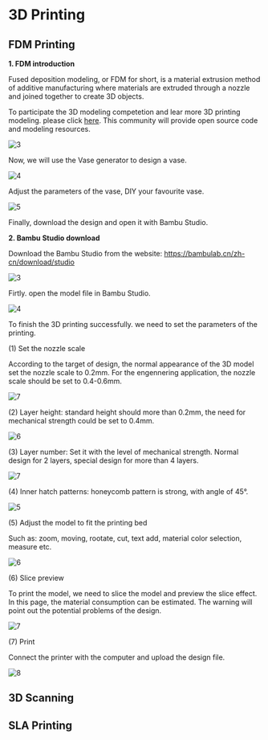 # 3D Printing
## FDM Printing
**1. FDM introduction**

Fused deposition modeling, or FDM for short, is a material extrusion method of additive manufacturing where materials are extruded through a nozzle and joined together to create 3D objects. 

To participate the 3D modeling competetion and lear more 3D printing modeling. please click [here](https://www.makerworld.com/zh/contests/86?name=Mini+Casino#tab-Entries). This community will provide open source code and modeling resources.

![3](https://unncfab.oss-cn-hangzhou.aliyuncs.com/img/yanbing/%E5%B1%8F%E5%B9%95%E6%88%AA%E5%9B%BE%202025-04-08%20142614.png)

Now, we will use the Vase generator to design a vase. 

![4](https://unncfab.oss-cn-hangzhou.aliyuncs.com/img/yanbing/%E5%B1%8F%E5%B9%95%E6%88%AA%E5%9B%BE%202025-04-08%20144826.png)

Adjust the parameters of the vase, DIY your favourite vase.

![5](https://unncfab.oss-cn-hangzhou.aliyuncs.com/img/yanbing/%E5%B1%8F%E5%B9%95%E6%88%AA%E5%9B%BE%202025-04-08%20153916.png)

Finally, download the design and open it with Bambu Studio.

**2. Bambu Studio download**

Download the Bambu Studio from the website: https://bambulab.cn/zh-cn/download/studio

![3](https://unncfab.oss-cn-hangzhou.aliyuncs.com/img/yanbing/%E5%B1%8F%E5%B9%95%E6%88%AA%E5%9B%BE%202025-04-08%20143234.png)

Firtly. open the model file in Bambu Studio.

![4](https://unncfab.oss-cn-hangzhou.aliyuncs.com/img/yanbing/%E5%B1%8F%E5%B9%95%E6%88%AA%E5%9B%BE%202025-04-08%20170124.png)

To finish the 3D printing successfully. we need to set the parameters of the printing.

(1) Set the nozzle scale

According to the target of design, the normal appearance of the 3D model set the nozzle scale to 0.2mm. For the engennering application, the nozzle scale should be set to 0.4-0.6mm.

![7](https://unncfab.oss-cn-hangzhou.aliyuncs.com/img/yanbing/%E5%B1%8F%E5%B9%95%E6%88%AA%E5%9B%BE%202025-04-08%20171507.png)

(2) Layer height: standard height should more than 0.2mm, the need for mechanical strength could be set to 0.4mm.

![6](https://unncfab.oss-cn-hangzhou.aliyuncs.com/img/yanbing/%E5%B1%8F%E5%B9%95%E6%88%AA%E5%9B%BE%202025-04-08%20171426.png)

(3) Layer number: Set it with the level of mechanical strength. Normal design for 2 layers, special design for more than 4 layers.

![7](https://unncfab.oss-cn-hangzhou.aliyuncs.com/img/yanbing/%E5%B1%8F%E5%B9%95%E6%88%AA%E5%9B%BE%202025-04-08%20171652.png)

(4) Inner hatch patterns: honeycomb pattern is strong, with angle of 45°.

![5](https://unncfab.oss-cn-hangzhou.aliyuncs.com/img/yanbing/%E5%B1%8F%E5%B9%95%E6%88%AA%E5%9B%BE%202025-04-08%20171331.png)

(5) Adjust the model to fit the printing bed

Such as: zoom, moving, rootate, cut, text add, material color selection, measure etc.

![6](https://unncfab.oss-cn-hangzhou.aliyuncs.com/img/yanbing/%E5%B1%8F%E5%B9%95%E6%88%AA%E5%9B%BE%202025-04-08%20171907.png)

(6) Slice preview

To print the model, we need to slice the model and preview the slice effect. In this page, the material consumption can be estimated. The warning will point out the potential problems of the design.

![7](https://unncfab.oss-cn-hangzhou.aliyuncs.com/img/yanbing/%E5%B1%8F%E5%B9%95%E6%88%AA%E5%9B%BE%202025-04-08%20173144.png)

(7) Print

Connect the printer with the computer and upload the design file.

![8](https://unncfab.oss-cn-hangzhou.aliyuncs.com/img/yanbing/%E5%B1%8F%E5%B9%95%E6%88%AA%E5%9B%BE%202025-04-08%20173202.png)

## 3D Scanning
## SLA Printing